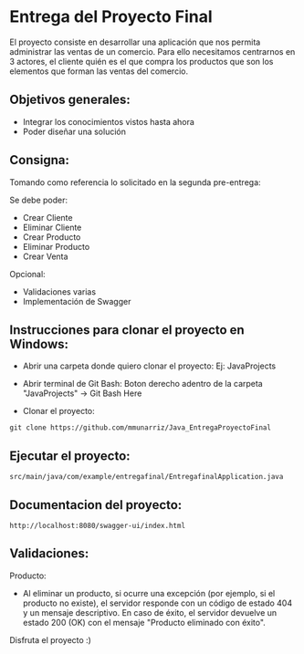 # Entrega del Proyecto Final

El proyecto consiste en desarrollar una aplicación que nos permita administrar las ventas de un comercio.
Para ello necesitamos centrarnos en 3 actores, el cliente quién es el que compra los productos que son los elementos que forman las ventas del comercio.


## Objetivos generales:

- Integrar los conocimientos vistos hasta ahora
- Poder diseñar una solución


## Consigna:

Tomando como referencia lo solicitado en la segunda pre-entrega:

Se debe poder:
- Crear Cliente
- Eliminar Cliente
- Crear Producto
- Eliminar Producto
- Crear Venta

Opcional:
- Validaciones varias
- Implementación de Swagger


## Instrucciones para clonar el proyecto en Windows:

- Abrir una carpeta donde quiero clonar el proyecto:
  Ej: JavaProjects

- Abrir terminal de Git Bash:
  Boton derecho adentro de la carpeta "JavaProjects" -> Git Bash Here

- Clonar el proyecto:
```
git clone https://github.com/mmunarriz/Java_EntregaProyectoFinal
```
##  Ejecutar el proyecto:
```
src/main/java/com/example/entregafinal/EntregafinalApplication.java
```

##  Documentacion del proyecto:
```
http://localhost:8080/swagger-ui/index.html
```

##  Validaciones:
Producto:
- Al eliminar un producto, si ocurre una excepción (por ejemplo, si el producto no existe), el servidor responde con un código de estado 404 y un mensaje descriptivo.
En caso de éxito, el servidor devuelve un estado 200 (OK) con el mensaje "Producto eliminado con éxito".



Disfruta el proyecto :)